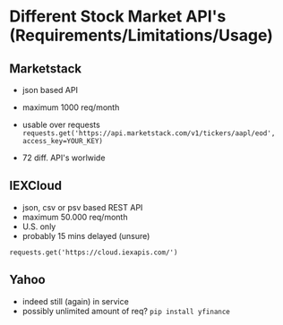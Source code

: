 # Different Stock Market API's (Requirements/Limitations/Usage)


## Marketstack
- json based API
- maximum 1000 req/month
- usable over requests
``requests.get('https://api.marketstack.com/v1/tickers/aapl/eod', access_key=YOUR_KEY)``


- 72 diff. API's worlwide


## IEXCloud
- json, csv or psv based REST API
- maximum 50.000 req/month
- U.S. only
- probably 15 mins delayed (unsure)


``requests.get('https://cloud.iexapis.com/')``


## Yahoo
- indeed still (again) in service 
- possibly unlimited amount of req?
``pip install yfinance``
